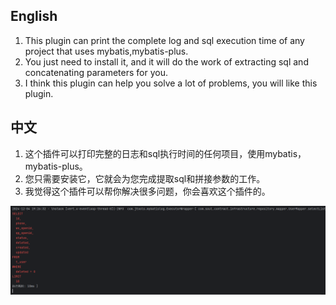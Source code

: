 
## English
1. This plugin can print the complete log and sql execution time of any project that uses mybatis,mybatis-plus.
2. You just need to install it, and it will do the work of extracting sql and concatenating parameters for you.
3. I think this plugin can help you solve a lot of problems, you will like this plugin.

## 中文
1. 这个插件可以打印完整的日志和sql执行时间的任何项目，使用mybatis，mybatis-plus。
2. 您只需要安装它，它就会为您完成提取sql和拼接参数的工作。
3. 我觉得这个插件可以帮你解决很多问题，你会喜欢这个插件的。

![1.png](./images/1.png)
